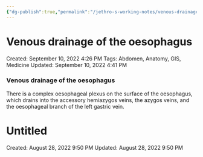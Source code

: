 ```yaml
---
{"dg-publish":true,"permalink":"/jethro-s-working-notes/venous-drainage-of-the-oesophagus/","dgPassFrontmatter":true}
---
```



# Venous drainage of the oesophagus

Created: September 10, 2022 4:26 PM
Tags: Abdomen, Anatomy, GIS, Medicine
Updated: September 10, 2022 4:41 PM

### Venous drainage of the oesophagus

There is a complex oesophageal plexus on the surface of the oesophagus, which drains into the accessory hemiazygos veins, the azygos veins, and the oesophageal branch of the left gastric vein.


<div class="transclusion internal-embed is-loaded"><div class="markdown-embed">





# Untitled

Created: August 28, 2022 9:50 PM
Updated: August 28, 2022 9:50 PM

</div></div>

